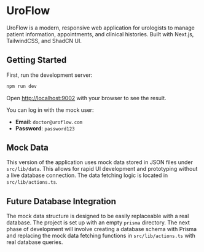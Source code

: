 # UroFlow

UroFlow is a modern, responsive web application for urologists to manage patient information, appointments, and clinical histories. Built with Next.js, TailwindCSS, and ShadCN UI.

## Getting Started

First, run the development server:

```bash
npm run dev
```

Open [http://localhost:9002](http://localhost:9002) with your browser to see the result.

You can log in with the mock user:
- **Email**: `doctor@uroflow.com`
- **Password**: `password123`

## Mock Data

This version of the application uses mock data stored in JSON files under `src/lib/data`. This allows for rapid UI development and prototyping without a live database connection. The data fetching logic is located in `src/lib/actions.ts`.

## Future Database Integration

The mock data structure is designed to be easily replaceable with a real database. The project is set up with an empty `prisma` directory. The next phase of development will involve creating a database schema with Prisma and replacing the mock data fetching functions in `src/lib/actions.ts` with real database queries.
